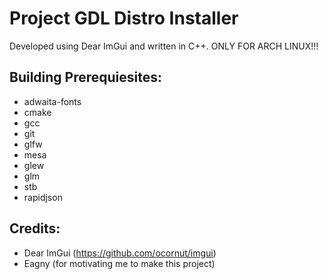 # Project GDL Distro Installer

Developed using Dear ImGui and written in C++.
ONLY FOR ARCH LINUX!!!


## Building Prerequiesites:
- adwaita-fonts
- cmake
- gcc
- git
- glfw
- mesa
- glew
- glm
- stb
- rapidjson


## Credits: 
- Dear ImGui (https://github.com/ocornut/imgui)
- Eagny (for motivating me to make this project)